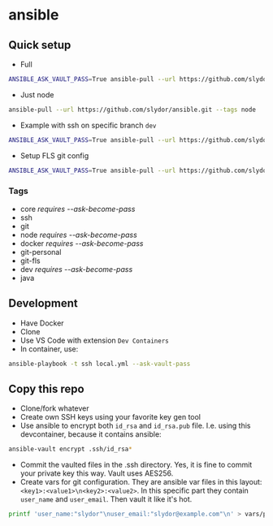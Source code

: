 # ansible

## Quick setup

- Full

```sh
ANSIBLE_ASK_VAULT_PASS=True ansible-pull --url https://github.com/slydor/ansible.git --ask-become-pass
```

- Just node

```sh
ansible-pull --url https://github.com/slydor/ansible.git --tags node
```

- Example with ssh on specific branch `dev`

```sh
ANSIBLE_ASK_VAULT_PASS=True ansible-pull --url https://github.com/slydor/ansible.git --tags ssh --checkout dev
```

- Setup FLS git config
```sh
ANSIBLE_ASK_VAULT_PASS=True ansible-pull --url https://github.com/slydor/ansible.git --tags git-fls
```

### Tags

- core *requires --ask-become-pass*
- ssh
- git
- node *requires --ask-become-pass*
- docker *requires --ask-become-pass*
- git-personal
- git-fls
- dev *requires --ask-become-pass*
- java

## Development

- Have Docker
- Clone
- Use VS Code with extension `Dev Containers`
- In container, use:
```sh
ansible-playbook -t ssh local.yml --ask-vault-pass
```

## Copy this repo
- Clone/fork whatever
- Create own SSH keys using your favorite key gen tool
- Use ansible to encrypt both `id_rsa` and `id_rsa.pub` file. I.e. using this devcontainer, because it contains ansible:
```sh
ansible-vault encrypt .ssh/id_rsa*
```
- Commit the vaulted files in the .ssh directory. Yes, it is fine to commit your private key this way. Vault uses AES256.
- Create vars for git configuration. They are ansible var files in this layout: `<key1>:<value1>\n<key2>:<value2>`. In this specific part they contain `user_name` and `user_email`. Then vault it like it's hot.
```sh
printf 'user_name:"slydor"\nuser_email:"slydor@example.com"\n' > vars/personal-git.yml && ansible-vault encrypt vars/personal-git.yml
```
